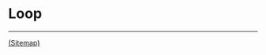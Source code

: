 # Loop

---

[(Sitemap)](https://github.com/way-of-the-sunvox/Way-of-the-SunVox/blob/master/Sitemap.md)
